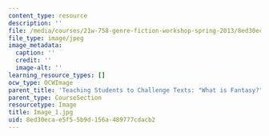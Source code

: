 ```yaml
---
content_type: resource
description: ''
file: /media/courses/21w-758-genre-fiction-workshop-spring-2013/8ed30ecae5f55b9d156a489777cdacb2_Image_1.jpg
file_type: image/jpeg
image_metadata:
  caption: ''
  credit: ''
  image-alt: ''
learning_resource_types: []
ocw_type: OCWImage
parent_title: 'Teaching Students to Challenge Texts: "What is Fantasy?"'
parent_type: CourseSection
resourcetype: Image
title: Image_1.jpg
uid: 8ed30eca-e5f5-5b9d-156a-489777cdacb2
---
```

